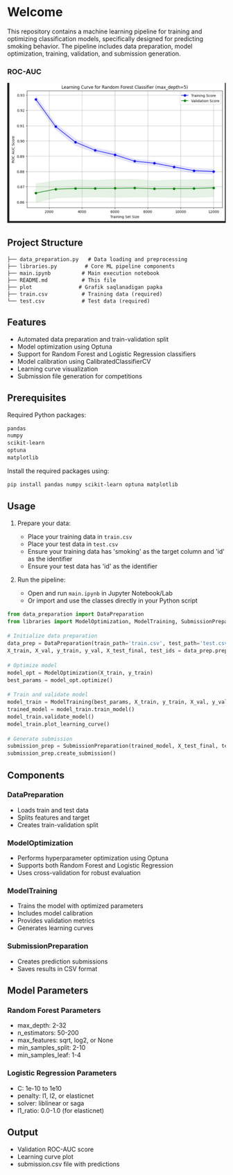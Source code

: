 # Welcome 

This repository contains a machine learning pipeline for training and optimizing classification models, specifically designed for predicting smoking behavior. The pipeline includes data preparation, model optimization, training, validation, and submission generation.

### ROC-AUC
![alt text]({D20594BA-6A3F-4C23-93B8-6CA49419190C}.png)

## Project Structure

```
├── data_preparation.py   # Data loading and preprocessing
├── libraries.py         # Core ML pipeline components
├── main.ipynb          # Main execution notebook
├── README.md           # This file
├── plot               # Grafik saqlanadigan papka
├── train.csv           # Training data (required)
└── test.csv            # Test data (required)
```

## Features

- Automated data preparation and train-validation split
- Model optimization using Optuna
- Support for Random Forest and Logistic Regression classifiers
- Model calibration using CalibratedClassifierCV
- Learning curve visualization
- Submission file generation for competitions

## Prerequisites

Required Python packages:
```bash
pandas
numpy
scikit-learn
optuna
matplotlib
```

Install the required packages using:
```bash
pip install pandas numpy scikit-learn optuna matplotlib
```

## Usage

1. Prepare your data:
   - Place your training data in `train.csv`
   - Place your test data in `test.csv`
   - Ensure your training data has 'smoking' as the target column and 'id' as the identifier
   - Ensure your test data has 'id' as the identifier

2. Run the pipeline:
   - Open and run `main.ipynb` in Jupyter Notebook/Lab
   - Or import and use the classes directly in your Python script

```python
from data_preparation import DataPreparation
from libraries import ModelOptimization, ModelTraining, SubmissionPreparation

# Initialize data preparation
data_prep = DataPreparation(train_path='train.csv', test_path='test.csv')
X_train, X_val, y_train, y_val, X_test_final, test_ids = data_prep.prepare_data()

# Optimize model
model_opt = ModelOptimization(X_train, y_train)
best_params = model_opt.optimize()

# Train and validate model
model_train = ModelTraining(best_params, X_train, y_train, X_val, y_val)
trained_model = model_train.train_model()
model_train.validate_model()
model_train.plot_learning_curve()

# Generate submission
submission_prep = SubmissionPreparation(trained_model, X_test_final, test_ids)
submission_prep.create_submission()
```

## Components

### DataPreparation
- Loads train and test data
- Splits features and target
- Creates train-validation split

### ModelOptimization
- Performs hyperparameter optimization using Optuna
- Supports both Random Forest and Logistic Regression
- Uses cross-validation for robust evaluation

### ModelTraining
- Trains the model with optimized parameters
- Includes model calibration
- Provides validation metrics
- Generates learning curves

### SubmissionPreparation
- Creates prediction submissions
- Saves results in CSV format

## Model Parameters

### Random Forest Parameters
- max_depth: 2-32
- n_estimators: 50-200
- max_features: sqrt, log2, or None
- min_samples_split: 2-10
- min_samples_leaf: 1-4

### Logistic Regression Parameters
- C: 1e-10 to 1e10
- penalty: l1, l2, or elasticnet
- solver: liblinear or saga
- l1_ratio: 0.0-1.0 (for elasticnet)

## Output

- Validation ROC-AUC score
- Learning curve plot
- submission.csv file with predictions

